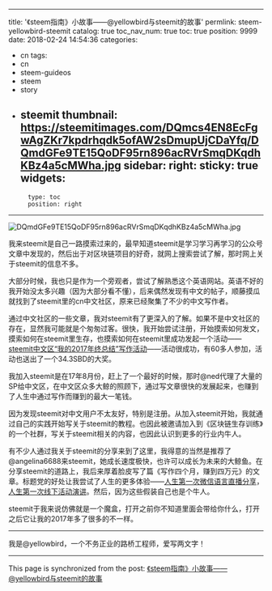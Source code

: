 
---
title: '《steem指南》小故事——@yellowbird与steemit的故事'
permlink: steem-yellowbird-steemit
catalog: true
toc_nav_num: true
toc: true
position: 9999
date: 2018-02-24 14:54:36
categories:
- cn
tags:
- cn
- steem-guideos
- steem
- story
- steemit
thumbnail: https://steemitimages.com/DQmcs4EN8EcFgwAgZKr7kpdrhqdk5ofAW2sDmupUjCDaYfq/DQmdGFe9TE15QoDF95rn896acRVrSmqDKqdhKBz4a5cMWha.jpg
sidebar:
    right:
        sticky: true
widgets:
    -
        type: toc
        position: right
---


![DQmdGFe9TE15QoDF95rn896acRVrSmqDKqdhKBz4a5cMWha.jpg](https://steemitimages.com/DQmcs4EN8EcFgwAgZKr7kpdrhqdk5ofAW2sDmupUjCDaYfq/DQmdGFe9TE15QoDF95rn896acRVrSmqDKqdhKBz4a5cMWha.jpg)

我来steemit是自己一路摸索过来的，最早知道steemit是学习学习再学习的公众号文章中发现的，然后出于对区块链项目的好奇，就网上搜索尝试了解，那时网上关于steemit的信息不多。

大部分时候，我也只是作为一个旁观者，尝试了解熟悉这个英语网站。英语不好的我开始没太多兴趣（因为大部分看不懂），后来偶然发现有中文的帖子，顺藤摸瓜就找到了steemit里的cn中文社区，原来已经聚集了不少的中文写作者。

通过中文社区的一些文章，我对steemit有了更深入的了解。如果不是中文社区的存在，显然我可能就是个匆匆过客。很快，我开始尝试注册，开始摸索如何发文，摸索如何在steemit里生存，也摸索如何在steemit里成功发起一个活动——[steemit中文区“我的2017年终总结”写作活动](https://steemit.com/cn-2017/@yellowbird/9un86-steemit-2017)——活动很成功，有60多人参加，活动也送出了一个34.3SBD的大奖。

我加入steemit是在17年8月份，赶上了一个最好的时候，那时@ned代理了大量的SP给中文区，在中文区众多大鲸的照顾下，通过写文章很快的发展起来，也赚到了人生中通过写作而赚到的最大一笔钱。

因为发现steemit对中文用户不太友好，特别是注册。从加入steemit开始，我就通过自己的实践开始写关于steemit的教程。也因此被邀请加入到《区块链生存训练》的一个社群，写关于steemit相关的内容，也因此认识到更多的行业内牛人。

有不少人通过我关于steemit的分享来到了这里，我得意的当然是推荐了@angelina6688来steemit，她成长速度极快，也许可以成长为未来的大鲸鱼。在分享steemit的道路上，我后来厚着脸皮写了篇《写作四个月，赚到四万元》的文章。标题党的好处让我尝试了人生的更多体验——[人生第一次微信语言直播分享](https://steemit.com/cn/@yellowbird/6btoz2)，[人生第一次线下活动演讲](https://steemit.com/cn/@yellowbird/54mdk3)。然后，因为这些假装自己也是个牛人。

steemit于我来说仿佛就是一个魔盒，打开之前你不知道里面会带给你什么，打开之后它让我的2017年多了很多的不一样。

---

我是@yellowbird，一个不务正业的路桥工程师，爱写两文字！

- - -

This page is synchronized from the post: [《steem指南》小故事——@yellowbird与steemit的故事](https://steemit.com/@yellowbird/steem-yellowbird-steemit)
